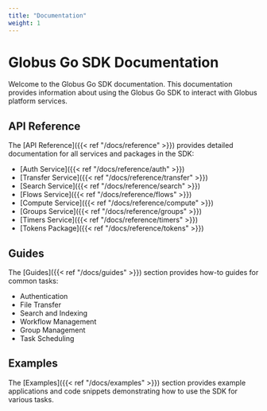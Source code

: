 ```yaml
---
title: "Documentation"
weight: 1
---
```


# Globus Go SDK Documentation

Welcome to the Globus Go SDK documentation. This documentation provides information about using the Globus Go SDK to interact with Globus platform services.

## API Reference

The [API Reference]({{< ref "/docs/reference" >}}) provides detailed documentation for all services and packages in the SDK:

- [Auth Service]({{< ref "/docs/reference/auth" >}})
- [Transfer Service]({{< ref "/docs/reference/transfer" >}})
- [Search Service]({{< ref "/docs/reference/search" >}})
- [Flows Service]({{< ref "/docs/reference/flows" >}})
- [Compute Service]({{< ref "/docs/reference/compute" >}})
- [Groups Service]({{< ref "/docs/reference/groups" >}})
- [Timers Service]({{< ref "/docs/reference/timers" >}})
- [Tokens Package]({{< ref "/docs/reference/tokens" >}})

## Guides

The [Guides]({{< ref "/docs/guides" >}}) section provides how-to guides for common tasks:

- Authentication
- File Transfer
- Search and Indexing
- Workflow Management
- Group Management
- Task Scheduling

## Examples

The [Examples]({{< ref "/docs/examples" >}}) section provides example applications and code snippets demonstrating how to use the SDK for various tasks.